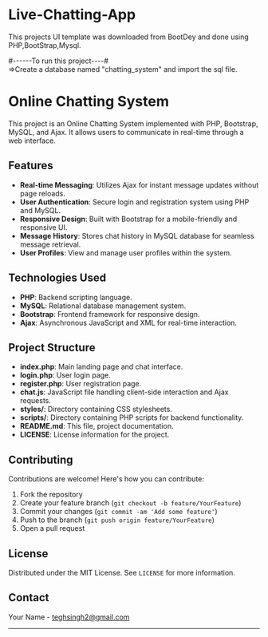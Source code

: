 # Live-Chatting-App

This projects UI template was downloaded from BootDey and done using PHP,BootStrap,Mysql.


#------To run this project----#<br>
=>Create a database named "chatting_system" and import  the sql file.

# Online Chatting System

This project is an Online Chatting System implemented with PHP, Bootstrap, MySQL, and Ajax. It allows users to communicate in real-time through a web interface.

## Features

- **Real-time Messaging**: Utilizes Ajax for instant message updates without page reloads.
- **User Authentication**: Secure login and registration system using PHP and MySQL.
- **Responsive Design**: Built with Bootstrap for a mobile-friendly and responsive UI.
- **Message History**: Stores chat history in MySQL database for seamless message retrieval.
- **User Profiles**: View and manage user profiles within the system.

## Technologies Used

- **PHP**: Backend scripting language.
- **MySQL**: Relational database management system.
- **Bootstrap**: Frontend framework for responsive design.
- **Ajax**: Asynchronous JavaScript and XML for real-time interaction.

## Project Structure

- **index.php**: Main landing page and chat interface.
- **login.php**: User login page.
- **register.php**: User registration page.
- **chat.js**: JavaScript file handling client-side interaction and Ajax requests.
- **styles/**: Directory containing CSS stylesheets.
- **scripts/**: Directory containing PHP scripts for backend functionality.
- **README.md**: This file, project documentation.
- **LICENSE**: License information for the project.

## Contributing

Contributions are welcome! Here's how you can contribute:

1. Fork the repository
2. Create your feature branch (`git checkout -b feature/YourFeature`)
3. Commit your changes (`git commit -am 'Add some feature'`)
4. Push to the branch (`git push origin feature/YourFeature`)
5. Open a pull request

## License

Distributed under the MIT License. See `LICENSE` for more information.

## Contact

Your Name - [teghsingh2@gmail.com](mailto:teghsingh2@gmail.com)

---

